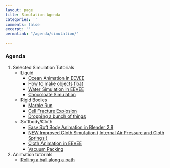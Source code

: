 ```yaml
---
layout: page
title: Simulation Agenda
categories: ''
comments: false
excerpt: ''
permalink: "/agenda/simulation/"

---
```

### Agenda

1. Selected Simulation Tutorials
   * Liquid
     * [Ocean Animation in EEVEE](https://www.youtube.com/watch?v=bEspv3L791M)
     * [How to make objects float](https://www.youtube.com/watch?v=xMDW0lWM130)
     * [Water Simulation in EEVEE](https://www.youtube.com/watch?v=IOtZdysaJEA)
     * [Chocoloate Simulation](https://www.youtube.com/watch?v=pMisxdsfXCg)
   * Rigid Bodies
     * [Marble Run](https://youtu.be/_-JN53Yv45U)
     * [Cell Fracture Explosion](https://www.youtube.com/watch?v=ZG_ZMnKzVTQ)
     * [Dropping a bunch of things](https://www.youtube.com/watch?v=KtjJfWlQ8oE)
   * Softbody/Cloth
     * [Easy Soft Body Animation in Blender 2.8](https://www.youtube.com/watch?v=p8rEHCGfTNs)
     * [NEW Improved Cloth Simulation ( Internal Air Pressure and Cloth Springs )](https://www.youtube.com/watch?v=N2F0poaqhtc)
     * [Cloth Animation in EEVEE](https://www.youtube.com/watch?v=j7TdEzRwgzs)
     * [Vacuum Packing](https://www.youtube.com/watch?v=gFOJ7ul19AE)
2. Animation tutorials
   * [Rolling a ball along a path](https://www.youtube.com/watch?v=fyilpH_X7dY)